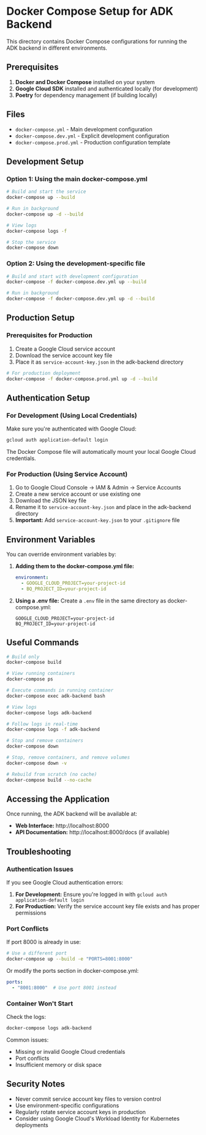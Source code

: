 # Docker Compose Setup for ADK Backend

This directory contains Docker Compose configurations for running the ADK backend in different environments.

## Prerequisites

1. **Docker and Docker Compose** installed on your system
2. **Google Cloud SDK** installed and authenticated locally (for development)
3. **Poetry** for dependency management (if building locally)

## Files

- `docker-compose.yml` - Main development configuration
- `docker-compose.dev.yml` - Explicit development configuration
- `docker-compose.prod.yml` - Production configuration template

## Development Setup

### Option 1: Using the main docker-compose.yml

```bash
# Build and start the service
docker-compose up --build

# Run in background
docker-compose up -d --build

# View logs
docker-compose logs -f

# Stop the service
docker-compose down
```

### Option 2: Using the development-specific file

```bash
# Build and start with development configuration
docker-compose -f docker-compose.dev.yml up --build

# Run in background
docker-compose -f docker-compose.dev.yml up -d --build
```

## Production Setup

### Prerequisites for Production

1. Create a Google Cloud service account
2. Download the service account key file
3. Place it as `service-account-key.json` in the adk-backend directory

```bash
# For production deployment
docker-compose -f docker-compose.prod.yml up -d --build
```

## Authentication Setup

### For Development (Using Local Credentials)

Make sure you're authenticated with Google Cloud:

```bash
gcloud auth application-default login
```

The Docker Compose file will automatically mount your local Google Cloud credentials.

### For Production (Using Service Account)

1. Go to Google Cloud Console → IAM & Admin → Service Accounts
2. Create a new service account or use existing one
3. Download the JSON key file
4. Rename it to `service-account-key.json` and place in the adk-backend directory
5. **Important:** Add `service-account-key.json` to your `.gitignore` file

## Environment Variables

You can override environment variables by:

1. **Adding them to the docker-compose.yml file:**
   ```yaml
   environment:
     - GOOGLE_CLOUD_PROJECT=your-project-id
     - BQ_PROJECT_ID=your-project-id
   ```

2. **Using a .env file:**
   Create a `.env` file in the same directory as docker-compose.yml:
   ```
   GOOGLE_CLOUD_PROJECT=your-project-id
   BQ_PROJECT_ID=your-project-id
   ```

## Useful Commands

```bash
# Build only
docker-compose build

# View running containers
docker-compose ps

# Execute commands in running container
docker-compose exec adk-backend bash

# View logs
docker-compose logs adk-backend

# Follow logs in real-time
docker-compose logs -f adk-backend

# Stop and remove containers
docker-compose down

# Stop, remove containers, and remove volumes
docker-compose down -v

# Rebuild from scratch (no cache)
docker-compose build --no-cache
```

## Accessing the Application

Once running, the ADK backend will be available at:
- **Web Interface:** http://localhost:8000
- **API Documentation:** http://localhost:8000/docs (if available)

## Troubleshooting

### Authentication Issues

If you see Google Cloud authentication errors:

1. **For Development:** Ensure you're logged in with `gcloud auth application-default login`
2. **For Production:** Verify the service account key file exists and has proper permissions

### Port Conflicts

If port 8000 is already in use:

```bash
# Use a different port
docker-compose up --build -e "PORTS=8001:8000"
```

Or modify the ports section in docker-compose.yml:
```yaml
ports:
  - "8001:8000"  # Use port 8001 instead
```

### Container Won't Start

Check the logs:
```bash
docker-compose logs adk-backend
```

Common issues:
- Missing or invalid Google Cloud credentials
- Port conflicts
- Insufficient memory or disk space

## Security Notes

- Never commit service account key files to version control
- Use environment-specific configurations
- Regularly rotate service account keys in production
- Consider using Google Cloud's Workload Identity for Kubernetes deployments
